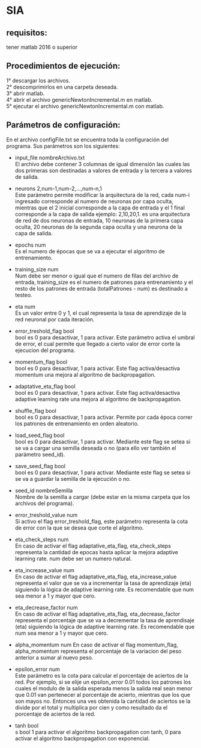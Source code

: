 # SIA
## requisitos:
tener matlab 2016 o superior

## Procedimientos de ejecución:
1° descargar los archivos.<br />
2° descomprimirlos en una carpeta deseada.<br />
3° abrir matlab.<br />
4° abrir el archivo genericNewtonIncremental.m en matlab.<br />
5° ejecutar el archivo genericNewtonIncremental.m con matlab.<br />

## Parámetros de configuración:

En el archivo configFile.txt se encuentra toda la configuración del programa.
Sus parámetros son los siguientes:

* input_file nombreArchivo.txt<br />
El archivo debe contener 3 columnas de igual dimensión las cuales las dos primeras son destinadas a valores de entrada y la tercera a valores de salida.

* neurons 2,num-1,num-2,...,num-n,1<br />
Este parámetro permite modificar la arquitectura de la red, cada num-i ingresado corresponde al numero de neuronas por capa oculta, mientras que el 2 inicial corresponde a la capa de entrada y el 1 final corresponde a la capa de salida
ejemplo: 2,10,20,1. es una arquitectura de red de dos neuronas de entrada, 10 neuronas de la primera capa oculta, 20 neuronas de la segunda capa oculta y una neurona de la capa de salida.

* epochs num<br />
Es el numero de épocas que se va a ejecutar el algoritmo de entrenamiento.

* training_size num<br />
Num debe ser menor o igual que el numero de filas del archivo de entrada, training_size es el numero de patrones para entrenamiento y el resto de los patrones de entrada (totalPatrones - num) es destinado a testeo.

* eta num<br />
Es un valor entre 0 y 1, el cual representa la tasa de aprendizaje de la red neuronal por cada iteración.

* error_treshold_flag bool<br />
bool es 0 para desactivar, 1 para activar.
Este parámetro activa el umbral de error, el cual permite que llegado a cierto valor de error corte la ejecucion del programa.

* momentum_flag bool<br />
bool es 0 para desactivar, 1 para activar.
Este flag activa/desactiva momentum una mejora al algoritmo de backpropagation. 

* adaptative_eta_flag bool<br />
bool es 0 para desactivar, 1 para activar.
Este flag activa/desactiva adaptive learning rate una mejora al algoritmo de backpropagation.

* shuffle_flag bool<br />
bool es 0 para desactivar, 1 para activar.
Permite por cada época correr los patrones de entrenamiento en orden aleatorio.

* load_seed_flag bool<br />
bool es 0 para desactivar, 1 para activar.
Mediante este flag se setea si se va a cargar una semilla deseada o no (para ello ver también el parámetro seed_id).

* save_seed_flag bool<br />
bool es 0 para desactivar, 1 para activar.
Mediante este flag se setea si se va a guardar la semilla de la ejecución o no.

* seed_id nombreSemilla<br />
Nombre de la semilla a cargar (debe estar en la misma carpeta que los archivos del programa).

* error_treshold_value num<br />
Si activo el flag error_treshold_flag, este parámetro representa la cota de error con la que se desea que corte el algoritmo.

* eta_check_steps num<br />
En caso de activar el flag adaptative_eta_flag, eta_check_steps representa la cantidad de epocas hasta aplicar la mejora adaptive learning rate.
num debe ser un numero natural.

* eta_increase_value num<br />
En caso de activar el flag adaptative_eta_flag, eta_increase_value representa el valor que se va a incrementar la tasa de aprendizaje (eta) siguiendo la lógica de adaptive learning rate.
Es recomendable que num sea menor a 1 y mayor que cero.

* eta_decrease_factor num<br />
En caso de activar el flag adaptative_eta_flag, eta_decrease_factor representa el porcentaje que se va a decrementar la tasa de aprendisaje (eta) siguiendo la lógica de adaptive learning rate.
Es recomendable que num sea menor a 1 y mayor que cero.

* alpha_momentum num
En caso de activar el flag momentum_flag, alpha_momentum representa el porcentaje de la variacion del peso anterior a sumar al nuevo peso.

* epsilon_error num<br />
Este parámetro es la cota para calcular el porcentaje de aciertos de la red.
Por ejemplo, si se elije un epsilon_error 0.01 todos los patrones los cuales el modulo de la salida esperada menos la salida real sean menor que 0.01 van pertenecer al porcentaje de acierto, mientras que los que son mayos no. Entonces una ves obtenida la cantidad de aciertos se la divide por el total y multiplica por cien y como resultado da el porcentaje de aciertos de la red.

* tanh bool<br />s
bool 1 para activar el algoritmo backpropagation con tanh, 0 para activar el algoritmo backpropagation con exponencial.
